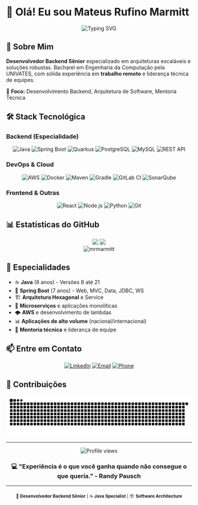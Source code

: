 # 👋 Olá! Eu sou Mateus Rufino Marmitt

<div align="center">
  <img src="https://readme-typing-svg.herokuapp.com?font=Fira+Code&pause=1000&color=F7931E&center=true&vCenter=true&width=300&lines=Desenvolvedor+Backend" alt="Typing SVG" />
</div>

## 🚀 Sobre Mim

**Desenvolvedor Backend Sênior** especializado em arquiteturas escaláveis e soluções robustas. Bacharel em Engenharia da Computação pela UNIVATES, com sólida experiência em **trabalho remoto** e liderança técnica de equipes.

🎯 **Foco:** Desenvolvimento Backend, Arquitetura de Software, Mentoria Técnica

## 🛠️ Stack Tecnológica

### Backend (Especialidade)
<div align="center">
  
![Java](https://img.shields.io/badge/-Java-007396?style=for-the-badge&logo=java&logoColor=white)
![Spring Boot](https://img.shields.io/badge/-Spring%20Boot-6DB33F?style=for-the-badge&logo=spring&logoColor=white)
![Quarkus](https://img.shields.io/badge/-Quarkus-4695EB?style=for-the-badge&logo=quarkus&logoColor=white)
![PostgreSQL](https://img.shields.io/badge/-PostgreSQL-336791?style=for-the-badge&logo=postgresql&logoColor=white)
![MySQL](https://img.shields.io/badge/-MySQL-4479A1?style=for-the-badge&logo=mysql&logoColor=white)
![REST API](https://img.shields.io/badge/-REST%20API-FF6C37?style=for-the-badge&logo=postman&logoColor=white)

</div>

### DevOps & Cloud
<div align="center">
  
![AWS](https://img.shields.io/badge/-AWS-232F3E?style=for-the-badge&logo=amazon-aws&logoColor=white)
![Docker](https://img.shields.io/badge/-Docker-2496ED?style=for-the-badge&logo=docker&logoColor=white)
![Maven](https://img.shields.io/badge/-Maven-C71A36?style=for-the-badge&logo=apache-maven&logoColor=white)
![Gradle](https://img.shields.io/badge/-Gradle-02303A?style=for-the-badge&logo=gradle&logoColor=white)
![GitLab CI](https://img.shields.io/badge/-GitLab%20CI-FC6D26?style=for-the-badge&logo=gitlab&logoColor=white)
![SonarQube](https://img.shields.io/badge/-SonarQube-4E9BCD?style=for-the-badge&logo=sonarqube&logoColor=white)

</div>

### Frontend & Outras
<div align="center">
  
![React](https://img.shields.io/badge/-React-61DAFB?style=for-the-badge&logo=react&logoColor=black)
![Node.js](https://img.shields.io/badge/-Node.js-339933?style=for-the-badge&logo=node.js&logoColor=white)
![Python](https://img.shields.io/badge/-Python-3776AB?style=for-the-badge&logo=python&logoColor=white)
![Git](https://img.shields.io/badge/-Git-F05032?style=for-the-badge&logo=git&logoColor=white)

</div>

## 📊 Estatísticas do GitHub

<div align="center">
  <img height="180em" src="https://github-readme-stats.vercel.app/api?username=mrmarmitt&show_icons=true&theme=dark&include_all_commits=true&count_private=true"/>
  <img height="180em" src="https://github-readme-stats.vercel.app/api/top-langs/?username=mrmarmitt&layout=compact&langs_count=7&theme=dark"/>
</div>

<div align="center">
  <img src="https://github-readme-streak-stats.herokuapp.com/?user=mrmarmitt&theme=dark" alt="mrmarmitt" />
</div>


## 🎯 Especialidades

- ☕ **Java** (8 anos) - Versões 8 até 21
- 🍃 **Spring Boot** (7 anos) - Web, MVC, Data, JDBC, WS
- 🏗️ **Arquitetura Hexagonal** e Service
- 🔄 **Microserviços** e aplicações monolíticas
- 🌩️ **AWS** e desenvolvimento de lambdas
- 📊 **Aplicações de alto volume** (nacional/internacional)
- 👥 **Mentoria técnica** e liderança de equipe

## 📫 Entre em Contato

<div align="center">
  
[![LinkedIn](https://img.shields.io/badge/-LinkedIn-0077B5?style=for-the-badge&logo=linkedin&logoColor=white)](https://linkedin.com/in/mrmarmitt)
[![Email](https://img.shields.io/badge/-Email-D14836?style=for-the-badge&logo=gmail&logoColor=white)](mailto:mrmarmitt@gmail.com)
[![Phone](https://img.shields.io/badge/-Telefone-25D366?style=for-the-badge&logo=whatsapp&logoColor=white)](tel:+5551999039471)

</div>

## 🐍 Contribuições

<div align="center">
  <picture>
    <source media="(prefers-color-scheme: dark)" srcset="https://raw.githubusercontent.com/mrmarmitt/mrmarmitt/output/github-contribution-grid-snake-dark.svg">
    <source media="(prefers-color-scheme: light)" srcset="https://raw.githubusercontent.com/mrmarmitt/mrmarmitt/output/github-contribution-grid-snake.svg">
    <img alt="github contribution grid snake animation" src="https://raw.githubusercontent.com/mrmarmitt/mrmarmitt/output/github-contribution-grid-snake.svg">
  </picture>
</div>

---

<div align="center">
  <img src="https://komarev.com/ghpvc/?username=mrmarmitt&color=orange&style=flat-square" alt="Profile views" />
</div>

<div align="center">
  <h3>💻 "Experiência é o que você ganha quando não consegue o que queria." - Randy Pausch</h3>
</div>

---

<div align="center">
  <sub>🚀 <strong>Desenvolvedor Backend Sênior</strong> | ☕ <strong>Java Specialist</strong> | 🏗️ <strong>Software Architecture</strong></sub>
</div>
